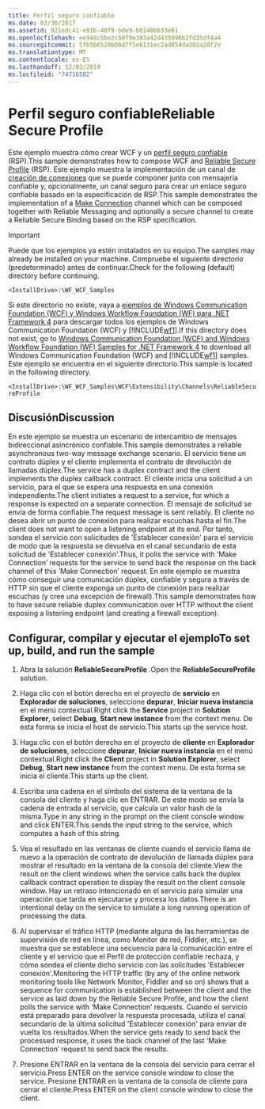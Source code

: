 ```yaml
---
title: Perfil seguro confiable
ms.date: 03/30/2017
ms.assetid: 921edc41-e91b-40f9-bde9-b6148b633e61
ms.openlocfilehash: ee94dc5be2c50f9e383a42d435996b2fd35df4a4
ms.sourcegitcommit: 5fb5b6520b06d7f5e6131ec2ad854da302a28f2e
ms.translationtype: MT
ms.contentlocale: es-ES
ms.lasthandoff: 12/03/2019
ms.locfileid: "74716502"
---
```

# <a name="reliable-secure-profile"></a><span data-ttu-id="fc4fb-102">Perfil seguro confiable</span><span class="sxs-lookup"><span data-stu-id="fc4fb-102">Reliable Secure Profile</span></span>
<span data-ttu-id="fc4fb-103">Este ejemplo muestra cómo crear WCF y un [perfil seguro confiable](https://go.microsoft.com/fwlink/?LinkId=178140) (RSP).</span><span class="sxs-lookup"><span data-stu-id="fc4fb-103">This sample demonstrates how to compose WCF and [Reliable Secure Profile](https://go.microsoft.com/fwlink/?LinkId=178140) (RSP).</span></span> <span data-ttu-id="fc4fb-104">Este ejemplo muestra la implementación de un canal de [creación de conexiones](https://go.microsoft.com/fwlink/?LinkId=178141) que se puede componer junto con mensajería confiable y, opcionalmente, un canal seguro para crear un enlace seguro confiable basado en la especificación de RSP.</span><span class="sxs-lookup"><span data-stu-id="fc4fb-104">This sample demonstrates the implementation of a [Make Connection](https://go.microsoft.com/fwlink/?LinkId=178141) channel which can be composed together with Reliable Messaging and optionally a secure channel to create a Reliable Secure Binding based on the RSP specification.</span></span>  
  
> [!IMPORTANT]
> <span data-ttu-id="fc4fb-105">Puede que los ejemplos ya estén instalados en su equipo.</span><span class="sxs-lookup"><span data-stu-id="fc4fb-105">The samples may already be installed on your machine.</span></span> <span data-ttu-id="fc4fb-106">Compruebe el siguiente directorio (predeterminado) antes de continuar.</span><span class="sxs-lookup"><span data-stu-id="fc4fb-106">Check for the following (default) directory before continuing.</span></span>  
>   
> `<InstallDrive>:\WF_WCF_Samples`  
>   
> <span data-ttu-id="fc4fb-107">Si este directorio no existe, vaya a [ejemplos de Windows Communication Foundation (WCF) y Windows Workflow Foundation (WF) para .NET Framework 4](https://www.microsoft.com/download/details.aspx?id=21459) para descargar todos los ejemplos de Windows Communication Foundation (WCF) y [!INCLUDE[wf1](../../../../includes/wf1-md.md)].</span><span class="sxs-lookup"><span data-stu-id="fc4fb-107">If this directory does not exist, go to [Windows Communication Foundation (WCF) and Windows Workflow Foundation (WF) Samples for .NET Framework 4](https://www.microsoft.com/download/details.aspx?id=21459) to download all Windows Communication Foundation (WCF) and [!INCLUDE[wf1](../../../../includes/wf1-md.md)] samples.</span></span> <span data-ttu-id="fc4fb-108">Este ejemplo se encuentra en el siguiente directorio.</span><span class="sxs-lookup"><span data-stu-id="fc4fb-108">This sample is located in the following directory.</span></span>  
>   
> `<InstallDrive>:\WF_WCF_Samples\WCF\Extensibility\Channels\ReliableSecureProfile`  
  
## <a name="discussion"></a><span data-ttu-id="fc4fb-109">Discusión</span><span class="sxs-lookup"><span data-stu-id="fc4fb-109">Discussion</span></span>  
 <span data-ttu-id="fc4fb-110">En este ejemplo se muestra un escenario de intercambio de mensajes bidireccional asincrónico confiable.</span><span class="sxs-lookup"><span data-stu-id="fc4fb-110">This sample demonstrates a reliable asynchronous two-way message exchange scenario.</span></span> <span data-ttu-id="fc4fb-111">El servicio tiene un contrato dúplex y el cliente implementa el contrato de devolución de llamadas dúplex.</span><span class="sxs-lookup"><span data-stu-id="fc4fb-111">The service has a duplex contract and the client implements the duplex callback contract.</span></span> <span data-ttu-id="fc4fb-112">El cliente inicia una solicitud a un servicio, para el que se espera una respuesta en una conexión independiente.</span><span class="sxs-lookup"><span data-stu-id="fc4fb-112">The client initiates a request to a service, for which a response is expected on a separate connection.</span></span> <span data-ttu-id="fc4fb-113">El mensaje de solicitud se envía de forma confiable.</span><span class="sxs-lookup"><span data-stu-id="fc4fb-113">The request message is sent reliably.</span></span> <span data-ttu-id="fc4fb-114">El cliente no desea abrir un punto de conexión para realizar escuchas hasta el fin.</span><span class="sxs-lookup"><span data-stu-id="fc4fb-114">The client does not want to open a listening endpoint at its end.</span></span> <span data-ttu-id="fc4fb-115">Por tanto, sondea el servicio con solicitudes de 'Establecer conexión' para el servicio de modo que la respuesta se devuelva en el canal secundario de esta solicitud de 'Establecer conexión'.</span><span class="sxs-lookup"><span data-stu-id="fc4fb-115">Thus, it polls the service with ‘Make Connection’ requests for the service to send back the response on the back channel of this ‘Make Connection’ request.</span></span> <span data-ttu-id="fc4fb-116">En este ejemplo se muestra cómo conseguir una comunicación dúplex, confiable y segura a través de HTTP sin que el cliente exponga un punto de conexión para realizar escuchas (y cree una excepción de firewall).</span><span class="sxs-lookup"><span data-stu-id="fc4fb-116">This sample demonstrates how to have secure reliable duplex communication over HTTP without the client exposing a listening endpoint (and creating a firewall exception).</span></span>  
  
## <a name="to-set-up-build-and-run-the-sample"></a><span data-ttu-id="fc4fb-117">Configurar, compilar y ejecutar el ejemplo</span><span class="sxs-lookup"><span data-stu-id="fc4fb-117">To set up, build, and run the sample</span></span>  
  
1. <span data-ttu-id="fc4fb-118">Abra la solución **ReliableSecureProfile** .</span><span class="sxs-lookup"><span data-stu-id="fc4fb-118">Open the **ReliableSecureProfile** solution.</span></span>  
  
2. <span data-ttu-id="fc4fb-119">Haga clic con el botón derecho en el proyecto de **servicio** en **Explorador de soluciones**, seleccione **depurar**, **Iniciar nueva instancia** en el menú contextual.</span><span class="sxs-lookup"><span data-stu-id="fc4fb-119">Right click the **Service** project in **Solution Explorer**, select **Debug**, **Start new instance** from the context menu.</span></span> <span data-ttu-id="fc4fb-120">De esta forma se inicia el host de servicio.</span><span class="sxs-lookup"><span data-stu-id="fc4fb-120">This starts up the service host.</span></span>  
  
3. <span data-ttu-id="fc4fb-121">Haga clic con el botón derecho en el proyecto de **cliente** en **Explorador de soluciones**, seleccione **depurar**, **Iniciar nueva instancia** en el menú contextual.</span><span class="sxs-lookup"><span data-stu-id="fc4fb-121">Right click the **Client** project in **Solution Explorer**, select **Debug**, **Start new instance** from the context menu.</span></span> <span data-ttu-id="fc4fb-122">De esta forma se inicia el cliente.</span><span class="sxs-lookup"><span data-stu-id="fc4fb-122">This starts up the client.</span></span>  
  
4. <span data-ttu-id="fc4fb-123">Escriba una cadena en el símbolo del sistema de la ventana de la consola del cliente y haga clic en ENTRAR. De este modo se envía la cadena de entrada al servicio, que calcula un valor hash de la misma.</span><span class="sxs-lookup"><span data-stu-id="fc4fb-123">Type in any string in the prompt on the client console window and click ENTER.This sends the input string to the service, which computes a hash of this string.</span></span>  
  
5. <span data-ttu-id="fc4fb-124">Vea el resultado en las ventanas de cliente cuando el servicio llama de nuevo a la operación de contrato de devolución de llamada dúplex para mostrar el resultado en la ventana de la consola del cliente.</span><span class="sxs-lookup"><span data-stu-id="fc4fb-124">View the result on the client windows when the service calls back the duplex callback contract operation to display the result on the client console window.</span></span> <span data-ttu-id="fc4fb-125">Hay un retraso intencionado en el servicio para simular una operación que tarda en ejecutarse y procesa los datos.</span><span class="sxs-lookup"><span data-stu-id="fc4fb-125">There is an intentional delay on the service to simulate a long running operation of processing the data.</span></span>  
  
6. <span data-ttu-id="fc4fb-126">Al supervisar el tráfico HTTP (mediante alguna de las herramientas de supervisión de red en línea, como Monitor de red, Fiddler, etc.), se muestra que se establece una secuencia para la comunicación entre el cliente y el servicio que el Perfil de protección confiable rechaza, y cómo sondea el cliente dicho servicio con las solicitudes 'Establecer conexión'.</span><span class="sxs-lookup"><span data-stu-id="fc4fb-126">Monitoring the HTTP traffic (by any of the online network monitoring tools like Network Monitor, Fiddler and so on) shows that a sequence for communication is established between the client and the service as laid down by the Reliable Secure Profile, and how the client polls the service with ‘Make Connection’ requests.</span></span> <span data-ttu-id="fc4fb-127">Cuando el servicio está preparado para devolver la respuesta procesada, utiliza el canal secundario de la última solicitud 'Establecer conexión' para enviar de vuelta los resultados.</span><span class="sxs-lookup"><span data-stu-id="fc4fb-127">When the service gets ready to send back the processed response, it uses the back channel of the last ‘Make Connection’ request to send back the results.</span></span>  
  
7. <span data-ttu-id="fc4fb-128">Presione ENTRAR en la ventana de la consola del servicio para cerrar el servicio.</span><span class="sxs-lookup"><span data-stu-id="fc4fb-128">Press ENTER on the service console window to close the service.</span></span> <span data-ttu-id="fc4fb-129">Presione ENTRAR en la ventana de la consola de cliente para cerrar el cliente.</span><span class="sxs-lookup"><span data-stu-id="fc4fb-129">Press ENTER on the client console window to close the client.</span></span>

